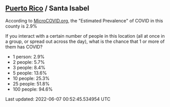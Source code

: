 
## [Puerto Rico](/united-states/puerto-rico) / Santa Isabel

According to [MicroCOVID.org](http://microcovid.org),
the "Estimated Prevalence" of COVID in this county is 2.9%

If you interact with a certain number of people in this location
(all at once in a group, or spread out across the day), what is the chance that
1 or more of them has COVID?

- 1 person: 2.9%
- 2 people: 5.7%
- 3 people: 8.4%
- 5 people: 13.6%
- 10 people: 25.3%
- 25 people: 51.8%
- 100 people: 94.6%

Last updated: 2022-06-07 00:52:45.534954 UTC
